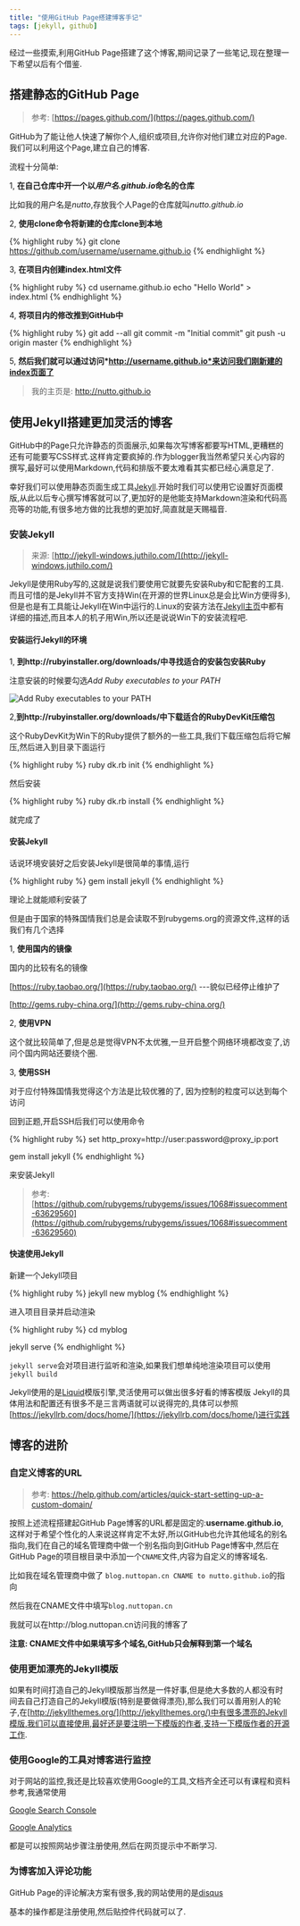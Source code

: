 ```yaml
---
title: "使用GitHub Page搭建博客手记"
tags: [jekyll, github]
---
```


经过一些摸索,利用GitHub Page搭建了这个博客,期间记录了一些笔记,现在整理一下希望以后有个借鉴.


## 搭建静态的GitHub Page

> 参考: [https://pages.github.com/](https://pages.github.com/)

GitHub为了能让他人快速了解你个人,组织或项目,允许你对他们建立对应的Page.我们可以利用这个Page,建立自己的博客.

流程十分简单:

1, **在自己仓库中开一个以*用户名.github.io*命名的仓库**

比如我的用户名是*nutto*,存放我个人Page的仓库就叫*nutto.github.io*

2, **使用clone命令将新建的仓库clone到本地**

{% highlight ruby %}
git clone https://github.com/username/username.github.io
{% endhighlight %}

3, **在项目内创建index.html文件**

{% highlight ruby %}
cd username.github.io
echo "Hello World" > index.html
{% endhighlight %}

4, **将项目内的修改推到GitHub中**

{% highlight ruby %}
git add --all
git commit -m "Initial commit"
git push -u origin master
{% endhighlight %}

5, **然后我们就可以通过访问*http://username.github.io*来访问我们刚新建的index页面了**

> 我的主页是: http://nutto.github.io


## 使用Jekyll搭建更加灵活的博客

GitHub中的Page只允许静态的页面展示,如果每次写博客都要写HTML,更糟糕的还有可能要写CSS样式.这样肯定要疯掉的.作为blogger我当然希望只关心内容的撰写,最好可以使用Markdown,代码和排版不要太难看其实都已经心满意足了.

幸好我们可以使用静态页面生成工具[Jekyll][jekyll_home].开始时我们可以使用它设置好页面模版,从此以后专心撰写博客就可以了,更加好的是他能支持Markdown渲染和代码高亮等的功能,有很多地方做的比我想的更加好,简直就是天赐福音.


### 安装Jekyll

> 来源: [http://jekyll-windows.juthilo.com/](http://jekyll-windows.juthilo.com/)

Jekyll是使用Ruby写的,这就是说我们要使用它就要先安装Ruby和它配套的工具.而且可惜的是Jekyll并不官方支持Win(在开源的世界Linux总是会比Win方便得多),但是也是有工具能让Jekyll在Win中运行的.Linux的安装方法在[Jekyll主页][jekyll_installation]中都有详细的描述,而且本人的机子用Win,所以还是说说Win下的安装流程吧.


#### 安装运行Jekyll的环境

1, **到http://rubyinstaller.org/downloads/中寻找适合的安装包安装Ruby**

注意安装的时候要勾选*Add Ruby executables to your PATH*

![Add Ruby executables to your PATH](http://7xtbqv.com2.z0.glb.clouddn.com/ruby-path.png)

2,**到http://rubyinstaller.org/downloads/中下载适合的RubyDevKit压缩包**

这个RubyDevKit为Win下的Ruby提供了额外的一些工具,我们下载压缩包后将它解压,然后进入到目录下面运行

{% highlight ruby %}
ruby dk.rb init
{% endhighlight %}

然后安装

{% highlight ruby %}
ruby dk.rb install
{% endhighlight %}

就完成了


#### 安装Jekyll

话说环境安装好之后安装Jekyll是很简单的事情,运行

{% highlight ruby %}
gem install jekyll
{% endhighlight %}

理论上就能顺利安装了

但是由于国家的特殊国情我们总是会读取不到rubygems.org的资源文件,这样的话我们有几个选择

1, **使用国内的镜像**

国内的比较有名的镜像

[https://ruby.taobao.org/](https://ruby.taobao.org/)   ---貌似已经停止维护了

[http://gems.ruby-china.org/](http://gems.ruby-china.org/)

2, **使用VPN**

这个就比较简单了,但是总是觉得VPN不太优雅,一旦开启整个网络环境都改变了,访问个国内网站还要绕个圈.

3, **使用SSH**

对于应付特殊国情我觉得这个方法是比较优雅的了, 因为控制的粒度可以达到每个访问

回到正题,开启SSH后我们可以使用命令

{% highlight ruby %}
set http_proxy=http://user:password@proxy_ip:port

gem install jekyll
{% endhighlight %}

来安装Jekyll

> 参考: [https://github.com/rubygems/rubygems/issues/1068#issuecomment-63629560](https://github.com/rubygems/rubygems/issues/1068#issuecomment-63629560)


#### 快速使用Jekyll

新建一个Jekyll项目

{% highlight ruby %}
jekyll new myblog
{% endhighlight %}

进入项目目录并启动渲染

{% highlight ruby %}
cd myblog

jekyll serve
{% endhighlight %}

```jekyll serve```会对项目进行监听和渲染,如果我们想单纯地渲染项目可以使用```jekyll build```

Jekyll使用的是[Liquid](https://github.com/Shopify/liquid/wiki)模版引擎,灵活使用可以做出很多好看的博客模版
Jekyll的具体用法和配置还有很多不是三言两语就可以说得完的,具体可以参照[https://jekyllrb.com/docs/home/](https://jekyllrb.com/docs/home/)进行实践


## 博客的进阶


### 自定义博客的URL

> 参考: https://help.github.com/articles/quick-start-setting-up-a-custom-domain/

按照上述流程搭建起GitHub Page博客的URL都是固定的:**username.github.io**,这样对于希望个性化的人来说这样肯定不太好,所以GitHub也允许其他域名的别名指向,我们在自己的域名管理商中做一个别名指向到GitHub Page博客中,然后在GitHub Page的项目根目录中添加一个```CNAME```文件,内容为自定义的博客域名.

比如我在域名管理商中做了 ```blog.nuttopan.cn CNAME to nutto.github.io```的指向

然后我在CNAME文件中填写```blog.nuttopan.cn```

我就可以在http://blog.nuttopan.cn访问我的博客了

**注意: CNAME文件中如果填写多个域名,GitHub只会解释到第一个域名**


### 使用更加漂亮的Jekyll模版

如果有时间打造自己的Jekyll模版那当然是一件好事,但是绝大多数的人都没有时间去自己打造自己的Jekyll模版(特别是要做得漂亮),那么我们可以善用别人的轮子,在[http://jekyllthemes.org/](http://jekyllthemes.org/)中有很多漂亮的Jekyll模版,我们可以直接使用,最好还是要注明一下模版的作者,支持一下模版作者的开源工作.


### 使用Google的工具对博客进行监控

对于网站的监控,我还是比较喜欢使用Google的工具,文档齐全还可以有课程和资料参考,我通常使用

[Google Search Console](https://www.google.com/webmasters/)

[Google Analytics](analytics.google.com)

都是可以按照网站步骤注册使用,然后在网页提示中不断学习.


### 为博客加入评论功能

GitHub Page的评论解决方案有很多,我的网站使用的是[disqus](https://disqus.com/)

基本的操作都是注册使用,然后贴控件代码就可以了.

[jekyll_home]:  https://jekyllrb.com/docs/quickstart/
[jekyll_installation]:  https://jekyllrb.com/docs/installation/


